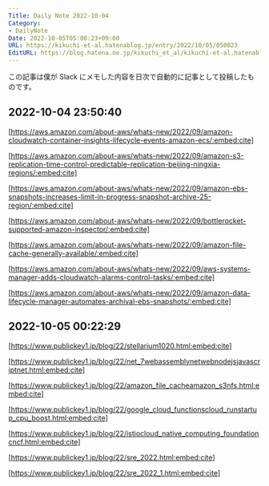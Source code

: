 ```yaml
---
Title: Daily Note 2022-10-04
Category:
- DailyNote
Date: 2022-10-05T05:00:23+09:00
URL: https://kikuchi-et-al.hatenablog.jp/entry/2022/10/05/050023
EditURL: https://blog.hatena.ne.jp/kikuchi_et_al/kikuchi-et-al.hatenablog.jp/atom/entry/4207112889924619770
---
```


この記事は僕が Slack にメモした内容を日次で自動的に記事として投稿したものです。

## 2022-10-04 23:50:40


[https://aws.amazon.com/about-aws/whats-new/2022/09/amazon-cloudwatch-container-insights-lifecycle-events-amazon-ecs/:embed:cite]



[https://aws.amazon.com/about-aws/whats-new/2022/09/amazon-s3-replication-time-control-predictable-replication-beijing-ningxia-regions/:embed:cite]



[https://aws.amazon.com/about-aws/whats-new/2022/09/amazon-ebs-snapshots-increases-limit-in-progress-snapshot-archive-25-region/:embed:cite]



[https://aws.amazon.com/about-aws/whats-new/2022/09/bottlerocket-supported-amazon-inspector/:embed:cite]



[https://aws.amazon.com/about-aws/whats-new/2022/09/amazon-file-cache-generally-available/:embed:cite]



[https://aws.amazon.com/about-aws/whats-new/2022/09/aws-systems-manager-adds-cloudwatch-alarms-control-tasks/:embed:cite]



[https://aws.amazon.com/about-aws/whats-new/2022/09/amazon-data-lifecycle-manager-automates-archival-ebs-snapshots/:embed:cite]



## 2022-10-05 00:22:29


[https://www.publickey1.jp/blog/22/stellarium1020.html:embed:cite]



[https://www.publickey1.jp/blog/22/net_7webassemblynetwebnodejsjavascriptnet.html:embed:cite]



[https://www.publickey1.jp/blog/22/amazon_file_cacheamazon_s3nfs.html:embed:cite]



[https://www.publickey1.jp/blog/22/google_cloud_functionscloud_runstartup_cpu_boost.html:embed:cite]



[https://www.publickey1.jp/blog/22/istiocloud_native_computing_foundationcncf.html:embed:cite]



[https://www.publickey1.jp/blog/22/sre_2022.html:embed:cite]



[https://www.publickey1.jp/blog/22/sre_2022_1.html:embed:cite]



